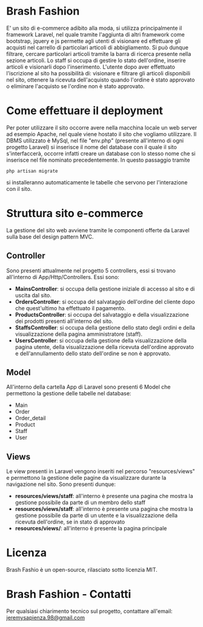 # Brash Fashion
E' un sito di e-commerce adibito alla moda, si utilizza principalmente il framework Laravel, nel quale tramite l'aggiunta di altri framework come bootstrap, jquery e js permette agli utenti di visionare ed effettuare gli acquisti nel carrello di particolari articoli di abbigliamento. 
Si può dunque filtrare, cercare particolari articoli tramite la barra di ricerca presente nella sezione articoli. Lo staff si occupa di gestire lo stato dell'ordine, inserire articoli e visionarli dopo l'inserimento. L'utente dopo aver effettuato l'iscrizione al sito ha possibilità di: visionare e filtrare gli articoli disponibili nel sito, ottenere la ricevuta dell'acquisto quando l'ordine è stato approvato o eliminare l'acquisto se l'ordine non è stato approvato.

# Come effettuare il deployment
Per poter utilizzare il sito occorre avere nella macchina locale un web server ad esempio Apache, nel quale viene hostato il sito che vogliamo utilizzare. Il DBMS utilizzato è MySql, nel file "env.php" (presente all'interno di ogni progetto Laravel) si inserisce il nome del database con il quale il sito s'interfaccerà, occorre infatti creare un database con lo stesso nome che si inserisce nel file nominato precedentemente. In questo passaggio tramite

```
php artisan migrate
``` 

si installeranno automaticamente le tabelle che servono per l'interazione con il sito.

# Struttura sito e-commerce
La gestione del sito web avviene tramite le componenti offerte da Laravel sulla base del design pattern MVC.

## Controller
Sono presenti attualmente nel progetto 5 controllers, essi si trovano all'interno di App/Http/Controllers. Essi sono:

- **MainsController**: si occupa della gestione iniziale di accesso al sito e di uscita dal sito.
- **OrdersController**: si occupa del salvataggio dell'ordine del cliente dopo che quest'ultimo ha effettuato il pagamento.
- **ProductsController**: si occupa del salvataggio e della visualizzazione dei prodotti presenti all'interno del sito.
- **StaffsController**: si occupa della gestione dello stato degli ordini e della visualizzazione della pagina amministratore (staff).
- **UsersController**: si occupa della gestione della visualizzazione della pagina utente, della visualizzazione della ricevuta dell'ordine approvato e dell'annullamento dello stato dell'ordine se non è approvato.

## Model
All'interno della cartella App di Laravel sono presenti 6 Model che permettono la gestione delle tabelle nel database:

- Main
- Order
- Order_detail
- Product
- Staff
- User

## Views
Le view presenti in Laravel vengono inseriti nel percorso "resources/views" e permettono la gestione delle pagine da visualizzare durante la navigazione nel sito. Sono presenti dunque:

- **resources/views/staff**: all'interno è presente una pagina che mostra la gestione possibile da parte di un membro dello staff
- **resources/views/staff**: all'interno è presente una pagina che mostra la gestione possibile da parte di un utente e la visualizzazione della ricevuta dell'ordine, se in stato di approvato
- **resources/views/**: all'interno è presente la pagina principale

# Licenza
Brash Fashio è un open-source, rilasciato sotto licenzia MIT.

# Brash Fashion - Contatti
Per qualsiasi chiarimento tecnico sul progetto, contattare all'email: jeremysapienza.98@gmail.com
 
